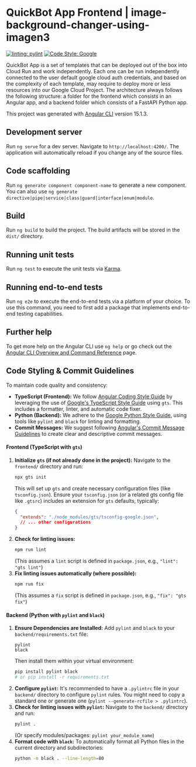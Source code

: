 # QuickBot App Frontend | image-background-changer-using-imagen3

[![linting: pylint](https://img.shields.io/badge/linting-pylint-yellowgreen)](https://github.com/pylint-dev/pylint)
[![Code Style: Google](https://img.shields.io/badge/code%20style-google-blueviolet.svg)](https://github.com/google/gts)

QuickBot App is a set of templates that can be deployed out of the box into Cloud Run and work independently. Each one can be run independently connected to the user default google cloud auth credentials, and based on the complexity of each template, may require to deploy more or less resources into our Google Cloud Project. 
The architecture always follows the following structure: a folder for the frontend which consists in an Angular app, and a backend folder which consists of a FastAPI Python app.

This project was generated with [Angular CLI](https://github.com/angular/angular-cli) version 15.1.3.

## Development server

Run `ng serve` for a dev server. Navigate to `http://localhost:4200/`. The application will automatically reload if you change any of the source files.

## Code scaffolding

Run `ng generate component component-name` to generate a new component. You can also use `ng generate directive|pipe|service|class|guard|interface|enum|module`.

## Build

Run `ng build` to build the project. The build artifacts will be stored in the `dist/` directory.

## Running unit tests

Run `ng test` to execute the unit tests via [Karma](https://karma-runner.github.io).

## Running end-to-end tests

Run `ng e2e` to execute the end-to-end tests via a platform of your choice. To use this command, you need to first add a package that implements end-to-end testing capabilities.

## Further help

To get more help on the Angular CLI use `ng help` or go check out the [Angular CLI Overview and Command Reference](https://angular.io/cli) page.

## Code Styling & Commit Guidelines

To maintain code quality and consistency:

* **TypeScript (Frontend):** We follow [Angular Coding Style Guide](https://angular.dev/style-guide) by leveraging the use of [Google's TypeScript Style Guide](https://github.com/google/gts) using `gts`. This includes a formatter, linter, and automatic code fixer.
* **Python (Backend):** We adhere to the [Google Python Style Guide](https://google.github.io/styleguide/pyguide.html), using tools like `pylint` and `black` for linting and formatting.
* **Commit Messages:** We suggest following [Angular's Commit Message Guidelines](https://github.com/angular/angular/blob/main/contributing-docs/commit-message-guidelines.md) to create clear and descriptive commit messages.

#### Frontend (TypeScript with `gts`)

1.  **Initialize `gts` (if not already done in the project):**
    Navigate to the `frontend/` directory and run:
    ```bash
    npx gts init
    ```
    This will set up `gts` and create necessary configuration files (like `tsconfig.json`). Ensure your `tsconfig.json` (or a related gts config file like `.gtsrc`) includes an extension for `gts` defaults, typically:
    ```json
    {
      "extends": "./node_modules/gts/tsconfig-google.json",
      // ... other configurations
    }
    ```
2.  **Check for linting issues:**
    ```bash
    npm run lint
    ```
    (This assumes a `lint` script is defined in `package.json`, e.g., `"lint": "gts lint"`)
3.  **Fix linting issues automatically (where possible):**
    ```bash
    npm run fix
    ```
    (This assumes a `fix` script is defined in `package.json`, e.g., `"fix": "gts fix"`)

#### Backend (Python with `pylint` and `black`)

1.  **Ensure Dependencies are Installed:**
    Add `pylint` and `black` to your `backend/requirements.txt` file:
    ```
    pylint
    black
    ```
    Then install them within your virtual environment:
    ```bash
    pip install pylint black
    # or pip install -r requirements.txt
    ```
2.  **Configure `pylint`:**
    It's recommended to have a `.pylintrc` file in your `backend/` directory to configure `pylint` rules. You might need to copy a standard one or generate one (`pylint --generate-rcfile > .pylintrc`).
3.  **Check for linting issues with `pylint`:**
    Navigate to the `backend/` directory and run:
    ```bash
    pylint .
    ```
    (Or specify modules/packages: `pylint your_module_name`)
4.  **Format code with `black`:**
    To automatically format all Python files in the current directory and subdirectories:
    ```bash
    python -m black . --line-length=80
    ```